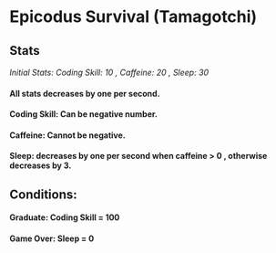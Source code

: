# Epicodus Survival (Tamagotchi)

## Stats

_Initial Stats: Coding Skill: 10 , Caffeine: 20 , Sleep: 30_


#### All stats decreases by one per second.

#### Coding Skill: Can be negative number.
#### Caffeine: Cannot be negative.
#### Sleep: decreases by one per second when caffeine > 0 , otherwise decreases by 3.

## Conditions:
#### Graduate: Coding Skill = 100
#### Game Over: Sleep = 0
